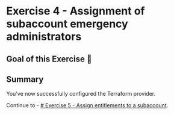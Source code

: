 # Exercise 4 - Assignment of subaccount emergency administrators

## Goal of this Exercise 🎯

## Summary

You've now successfully configured the Terraform provider.  

Continue to - [# Exercise 5 - Assign entitlements to a subaccount](exercises/EXERCISE5.md).